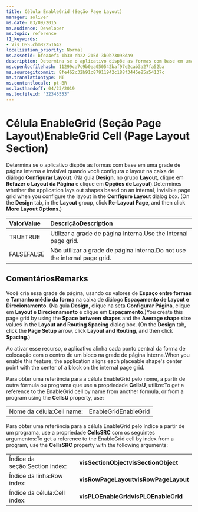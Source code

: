 ```yaml
---
title: Célula EnableGrid (Seção Page Layout)
manager: soliver
ms.date: 03/09/2015
ms.audience: Developer
ms.topic: reference
f1_keywords:
- Vis_DSS.chm82251642
localization_priority: Normal
ms.assetid: bfea4ef4-1b30-eb22-215d-3b9b73098da9
description: Determina se o aplicativo dispõe as formas com base em uma grade de página interna e invisível quando você configura o layout na caixa de diálogo Configurar Layout. (Na guia Design, no grupo Layout, clique em Refazer o Layout da Página e clique em Opções de Layout).
ms.openlocfilehash: 11299ca7c9b0ea050542baf97e2cab3a27fa52ba
ms.sourcegitcommit: 8fe462c32b91c87911942c188f3445e85a54137c
ms.translationtype: MT
ms.contentlocale: pt-BR
ms.lasthandoff: 04/23/2019
ms.locfileid: "32345553"
---
```

# <a name="enablegrid-cell-page-layout-section"></a><span data-ttu-id="8b88f-104">Célula EnableGrid (Seção Page Layout)</span><span class="sxs-lookup"><span data-stu-id="8b88f-104">EnableGrid Cell (Page Layout Section)</span></span>

<span data-ttu-id="8b88f-p102">Determina se o aplicativo dispõe as formas com base em uma grade de página interna e invisível quando você configura o layout na caixa de diálogo **Configurar Layout**. (Na guia **Design**, no grupo **Layout**, clique em **Refazer o Layout da Página** e clique em **Opções de Layout**).</span><span class="sxs-lookup"><span data-stu-id="8b88f-p102">Determines whether the application lays out shapes based on an internal, invisible page grid when you configure the layout in the **Configure Layout** dialog box. (On the **Design** tab, in the **Layout** group, click **Re-Layout Page**, and then click **More Layout Options**.)</span></span>
  
|<span data-ttu-id="8b88f-107">**Valor**</span><span class="sxs-lookup"><span data-stu-id="8b88f-107">**Value**</span></span>|<span data-ttu-id="8b88f-108">**Descrição**</span><span class="sxs-lookup"><span data-stu-id="8b88f-108">**Description**</span></span>|
|:-----|:-----|
|<span data-ttu-id="8b88f-109">TRUE</span><span class="sxs-lookup"><span data-stu-id="8b88f-109">TRUE</span></span>  <br/> |<span data-ttu-id="8b88f-110">Utilizar a grade de página interna.</span><span class="sxs-lookup"><span data-stu-id="8b88f-110">Use the internal page grid.</span></span>  <br/> |
|<span data-ttu-id="8b88f-111">FALSE</span><span class="sxs-lookup"><span data-stu-id="8b88f-111">FALSE</span></span>  <br/> |<span data-ttu-id="8b88f-112">Não utilizar a grade de página interna.</span><span class="sxs-lookup"><span data-stu-id="8b88f-112">Do not use the internal page grid.</span></span>  <br/> |
   
## <a name="remarks"></a><span data-ttu-id="8b88f-113">Comentários</span><span class="sxs-lookup"><span data-stu-id="8b88f-113">Remarks</span></span>

<span data-ttu-id="8b88f-p103">Você cria essa grade de página, usando os valores de **Espaço entre formas** e **Tamanho médio da forma** na caixa de diálogo **Espaçamento de Layout e Direcionamento**. (Na guia **Design**, clique na seta **Configurar Página**, clique em **Layout e Direcionamento** e clique em **Espaçamento**.)</span><span class="sxs-lookup"><span data-stu-id="8b88f-p103">You create this page grid by using the **Space between shapes** and the **Average shape size** values in the **Layout and Routing Spacing** dialog box. (On the **Design** tab, click the **Page Setup** arrow, click **Layout and Routing**, and then click **Spacing**.)</span></span> 
  
<span data-ttu-id="8b88f-116">Ao ativar esse recurso, o aplicativo alinha cada ponto central da forma de colocação com o centro de um bloco na grade de página interna.</span><span class="sxs-lookup"><span data-stu-id="8b88f-116">When you enable this feature, the application aligns each placeable shape's center point with the center of a block on the internal page grid.</span></span> 
  
<span data-ttu-id="8b88f-117">Para obter uma referência para a célula EnableGrid pelo nome, a partir de outra fórmula ou programa que use a propriedade **CellsU**, utilize:</span><span class="sxs-lookup"><span data-stu-id="8b88f-117">To get a reference to the EnableGrid cell by name from another formula, or from a program using the **CellsU** property, use:</span></span> 
  
|||
|:-----|:-----|
|<span data-ttu-id="8b88f-118">Nome da célula:</span><span class="sxs-lookup"><span data-stu-id="8b88f-118">Cell name:</span></span>  <br/> |<span data-ttu-id="8b88f-119">EnableGrid</span><span class="sxs-lookup"><span data-stu-id="8b88f-119">EnableGrid</span></span>  <br/> |
   
<span data-ttu-id="8b88f-120">Para obter uma referência para a célula EnableGrid pelo índice a partir de um programa, use a propriedade **CellsSRC** com os seguintes argumentos:</span><span class="sxs-lookup"><span data-stu-id="8b88f-120">To get a reference to the EnableGrid cell by index from a program, use the **CellsSRC** property with the following arguments:</span></span> 
  
|||
|:-----|:-----|
|<span data-ttu-id="8b88f-121">Índice da seção:</span><span class="sxs-lookup"><span data-stu-id="8b88f-121">Section index:</span></span>  <br/> |<span data-ttu-id="8b88f-122">**visSectionObject**</span><span class="sxs-lookup"><span data-stu-id="8b88f-122">**visSectionObject**</span></span> <br/> |
|<span data-ttu-id="8b88f-123">Índice da linha:</span><span class="sxs-lookup"><span data-stu-id="8b88f-123">Row index:</span></span>  <br/> |<span data-ttu-id="8b88f-124">**visRowPageLayout**</span><span class="sxs-lookup"><span data-stu-id="8b88f-124">**visRowPageLayout**</span></span> <br/> |
|<span data-ttu-id="8b88f-125">Índice da célula:</span><span class="sxs-lookup"><span data-stu-id="8b88f-125">Cell index:</span></span>  <br/> |<span data-ttu-id="8b88f-126">**visPLOEnableGrid**</span><span class="sxs-lookup"><span data-stu-id="8b88f-126">**visPLOEnableGrid**</span></span> <br/> |
   


